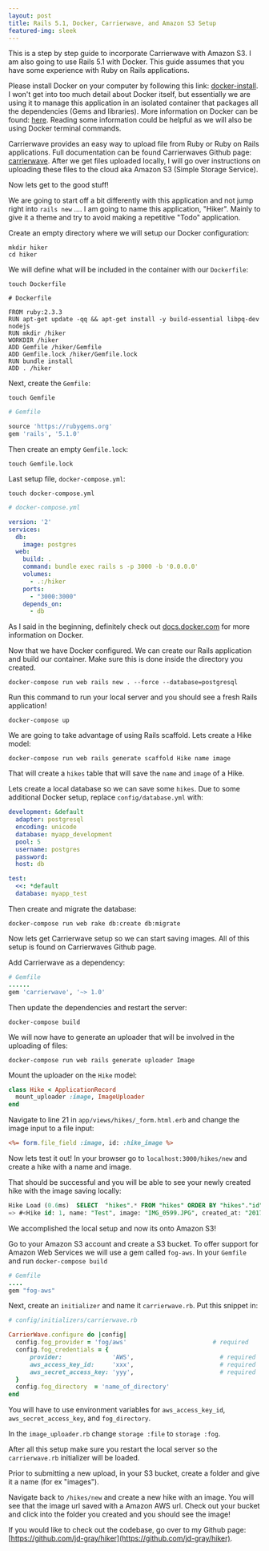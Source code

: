 ```yaml
---
layout: post
title: Rails 5.1, Docker, Carrierwave, and Amazon S3 Setup
featured-img: sleek
---
```


This is a step by step guide to incorporate Carrierwave with Amazon S3. I am also going to use Rails 5.1 with Docker. This guide assumes that you have some experience with Ruby on Rails applications.

Please install Docker on your computer by following this link: [docker-install](https://docs.docker.com/compose/install/). I won't get into too much detail about Docker itself, but essentially we are using it to manage this application in an isolated container that packages all the dependencies (Gems and libraries). More information on Docker can be found: [here](https://docs.docker.com/). Reading some information could be helpful as we will also be using Docker terminal commands.

Carrierwave provides an easy way to upload file from Ruby or Ruby on Rails applications. Full documentation can be found Carrierwaves Github page: [carrierwave](https://github.com/carrierwaveuploader/carrierwave). After we get files uploaded locally, I will go over instructions on uploading these files to the cloud aka Amazon S3 (Simple Storage Service).

Now lets get to the good stuff!

We are going to start off a bit differently with this application and not jump right into `rails new` .... I am going to name this application, "Hiker". Mainly to give it a theme and try to avoid making a repetitive "Todo" application.

Create an empty directory where we will setup our Docker configuration:

```
mkdir hiker
cd hiker
```

We will define what will be included in the container with our `Dockerfile`:

```
touch Dockerfile
```

```docker
# Dockerfile

FROM ruby:2.3.3
RUN apt-get update -qq && apt-get install -y build-essential libpq-dev nodejs
RUN mkdir /hiker
WORKDIR /hiker
ADD Gemfile /hiker/Gemfile
ADD Gemfile.lock /hiker/Gemfile.lock
RUN bundle install
ADD . /hiker
```

Next, create the `Gemfile`:

```
touch Gemfile
```

```ruby
# Gemfile

source 'https://rubygems.org'
gem 'rails', '5.1.0'
```

Then create an empty `Gemfile.lock`:

```
touch Gemfile.lock
```

Last setup file, `docker-compose.yml`:

```
touch docker-compose.yml
```

```yaml
# docker-compose.yml

version: '2'
services:
  db:
    image: postgres
  web:
    build: .
    command: bundle exec rails s -p 3000 -b '0.0.0.0'
    volumes:
      - .:/hiker
    ports:
      - "3000:3000"
    depends_on:
      - db
```

As I said in the beginning, definitely check out [docs.docker.com](docs.docker.com) for more information on Docker.

Now that we have Docker configured. We can create our Rails application and build our container. Make sure this is done inside the directory you created.

```
docker-compose run web rails new . --force --database=postgresql
```

Run this command to run your local server and you should see a fresh Rails application!

```
docker-compose up
```

We are going to take advantage of using Rails scaffold. Lets create a Hike model:

```
docker-compose run web rails generate scaffold Hike name image
```

That will create a `hikes` table that will save the `name` and `image` of a Hike.

Lets create a local database so we can save some `hikes`. Due to some additional Docker setup, replace `config/database.yml` with:

```yaml
development: &default
  adapter: postgresql
  encoding: unicode
  database: myapp_development
  pool: 5
  username: postgres
  password:
  host: db

test:
  <<: *default
  database: myapp_test
```

Then create and migrate the database:

```
docker-compose run web rake db:create db:migrate
```

Now lets get Carrierwave setup so we can start saving images. All of this setup is found on Carrierwaves Github page.

Add Carrierwave as a dependency:

```ruby
# Gemfile
......
gem 'carrierwave', '~> 1.0'
```

Then update the dependencies and restart the server:

```
docker-compose build
```

We will now have to generate an uploader that will be involved in the uploading of files:

```
docker-compose run web rails generate uploader Image
```

Mount the uploader on the `Hike` model:

```ruby
class Hike < ApplicationRecord
  mount_uploader :image, ImageUploader
end
```

Navigate to line 21 in `app/views/hikes/_form.html.erb` and change the image input to a file input:

```rhtml
<%= form.file_field :image, id: :hike_image %>
```

Now lets test it out! In your browser go to `localhost:3000/hikes/new` and create a hike with a name and image.

That should be successful and you will be able to see your newly created hike with the image saving locally:

```sql
Hike Load (0.6ms)  SELECT  "hikes".* FROM "hikes" ORDER BY "hikes"."id" DESC LIMIT $1  [["LIMIT", 1]]
=> #<Hike id: 1, name: "Test", image: "IMG_0599.JPG", created_at: "2017-05-09 05:02:27", updated_at: "2017-05-09 05:02:27">
```

We accomplished the local setup and now its onto Amazon S3!

Go to your Amazon S3 account and create a S3 bucket. To offer support for Amazon Web Services we will use a gem called `fog-aws`.
In your `Gemfile` and run `docker-compose build`

```ruby
# Gemfile
....
gem "fog-aws"
```

Next, create an `initializer` and name it `carrierwave.rb`. Put this snippet in:

```ruby
# config/initializers/carrierwave.rb

CarrierWave.configure do |config|
  config.fog_provider = 'fog/aws'                        # required
  config.fog_credentials = {
      provider:              'AWS',                        # required
      aws_access_key_id:     'xxx',                        # required
      aws_secret_access_key: 'yyy',                        # required
  }
  config.fog_directory  = 'name_of_directory'                          # required
end
```

You will have to use environment variables for `aws_access_key_id`, `aws_secret_access_key`, and `fog_directory`.

In the `image_uploader.rb` change `storage :file` to `storage :fog`.

After all this setup make sure you restart the local server so the `carrierwave.rb` initializer will be loaded.

Prior to submitting a new upload, in your S3 bucket, create a folder and give it a name (for ex "images").

Navigate back to `/hikes/new` and create a new hike with an image. You will see that the image url saved with a Amazon AWS url. Check out your bucket and click into the folder you created and you should see the image!

If you would like to check out the codebase, go over to my Github page: [https://github.com/jd-gray/hiker](https://github.com/jd-gray/hiker).
